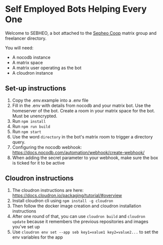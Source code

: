 # Self Employed Bots Helping Every One

Welcome to SEBHEO, a bot attached to the [Sepheo Coop](https://sepheo.co) matrix group and freelancer directory.

You will need:

- A nocodb instance
- A matrix space
- A matrix user operating as the bot
- A cloudron instance

## Set-up instructions

1. Copy the .env.example into a .env file
2. Fill in the .env with details from nocodb and your matrix bot. Use the homeserver of the bot. Create a room in your matrix space for the bot. Must be unencrypted.
3. Run `npm install`
4. Run `npm run build`
5. Run `npm start`
6. Use the word `directory` in the bot's matrix room to trigger a directory query.
7. Configuring the nocodb webhook: https://docs.nocodb.com/automation/webhook/create-webhook/
8. When adding the secret parameter to your webhook, make sure the box is ticked for it to be active

## Cloudron instructions

1. The cloudron instructions are here: https://docs.cloudron.io/packaging/tutorial/#overview
2. Install cloudron cli using `npm install -g cloudron`
3. Then follow the docker image creation and cloudron installation instructions
4. After one round of that, you can use `cloudron build` and `cloudron update` because it remembers the previous repositories and images you've set up
5. Use `cloudron env set --app seb key1=value1 key2=value2...` to set the env variables for the app
